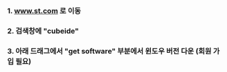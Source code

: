 ### 1. www.st.com 로 이동
### 2. 검색창에 "cubeide"
### 3. 아래 드래그에서 "get software" 부분에서 윈도우 버전 다운 (회원 가입 필요)
